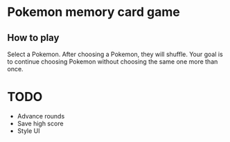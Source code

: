 # Pokemon memory card game

## How to play

Select a Pokemon. After choosing a Pokemon, they will shuffle. Your goal is to continue choosing Pokemon without choosing the same one more than once.

# TODO

- Advance rounds
- Save high score
- Style UI
